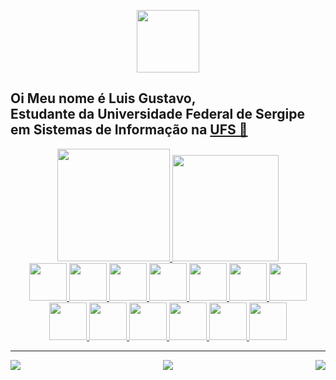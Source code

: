 


<!---
**Gustavo-Correia/Gustavo-Correia** is a ✨ _special_ ✨ repository because its `README.md` (this file) appears on your GitHub profile.

Here are some ideas to get you started:

- 🔭 I’m currently working on ...
- 🌱 I’m currently learning ...
- 👯 I’m looking to collaborate on ...
- 🤔 I’m looking for help with ...
-  Ask me about ...
- 📫 How to reach me: ...
- 😄 Pronouns: ...
- ⚡ Fun fact: ...
-->

<p align="center">
  <img width="100px" height="100px" align="center" src="https://i.imgur.com/YEYPfnx.png">
</p>

<h2> 
  Oi Meu nome é Luis Gustavo, <br>Estudante da Universidade Federal de Sergipe em Sistemas de Informação na <a href="https://www.ufs.br/">UFS 💬</a> 
</h2>


<div align="center">
  <a href="https://github.com/Gustavo-Correia">
  <img height="180em" src="https://github-readme-stats.vercel.app/api?username=Gustavo-Correia&theme=radical"/>
  <img height="170em"  src="https://github-readme-stats.vercel.app/api/top-langs/?username=Gustavo-Correia&layout=compact&langs_count=7&theme=radical"/>
</div>
  
  
 
  
  
  
  <div align="center">
<img width="60px" height="60px" src="https://cdn.jsdelivr.net/gh/devicons/devicon/icons/java/java-original-wordmark.svg" />
<img width="60px" height="60px" src="https://cdn.jsdelivr.net/gh/devicons/devicon/icons/javascript/javascript-original.svg">
<img width="60px" height="60px" src="https://cdn.jsdelivr.net/gh/devicons/devicon/icons/cplusplus/cplusplus-original.svg">
<img width="60px" height="60px" src="https://cdn.jsdelivr.net/gh/devicons/devicon/icons/git/git-plain.svg">
<img width="60px" height="60px" src="https://cdn.jsdelivr.net/gh/devicons/devicon@latest/icons/docker/docker-original-wordmark.svg" />   
<img width="60px" height="60px" src="https://cdn.jsdelivr.net/gh/devicons/devicon@latest/icons/hibernate/hibernate-original-wordmark.svg" />
 <img width="60px" height="60px" src="https://cdn.jsdelivr.net/gh/devicons/devicon@latest/icons/kubernetes/kubernetes-original.svg" />
     <img width="60px" height="60px"src="https://cdn.jsdelivr.net/gh/devicons/devicon@latest/icons/mysql/mysql-original-wordmark.svg" />
     <img width="60px" height="60px" src="https://cdn.jsdelivr.net/gh/devicons/devicon@latest/icons/postgresql/postgresql-original-wordmark.svg" />
     <img width="60px" height="60px" src="https://cdn.jsdelivr.net/gh/devicons/devicon@latest/icons/unifiedmodelinglanguage/unifiedmodelinglanguage-original.svg" />
     <img width="60px" height="60px" src="https://cdn.jsdelivr.net/gh/devicons/devicon@latest/icons/spring/spring-original.svg" />
 <img width="60px" height="60px" src="https://cdn.jsdelivr.net/gh/devicons/devicon@latest/icons/mongodb/mongodb-original-wordmark.svg" />
     <img width="60px" height="60px" src="https://cdn.jsdelivr.net/gh/devicons/devicon@latest/icons/maven/maven-original.svg" />
  </div>
  
  <hr>
  
<div>
 
  
  
  <a  href="https://www.instagram.com/gustavo_correia2901/"> <img src="https://img.shields.io/badge/Instagram-E4405F?style=for-the-badge&logo=instagram&logoColor=white"  target="_blank" align="right">
   
   
    
 <a href="mailto:contatogucorreia2901@gmail.com/"> <img src="https://img.shields.io/badge/Gmail-D14836?style=for-the-badge&logo=gmail&logoColor=black" target="_blank" align="left">
    <div align="center">
   <a href="https://www.linkedin.com/in/gustavo-correia-2901/"> <img src="https://img.shields.io/badge/LinkedIn-0077B5?style=for-the-badge&logo=linkedin&logoColor=white" target="_blank" >
     </div>
</div>
  
